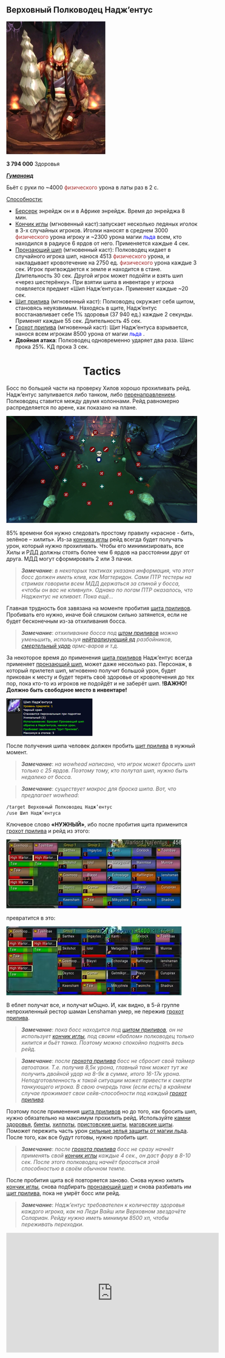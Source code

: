 ## Верховный Полководец Надж’ентус ##

![Najentus](/img/Najentus.png)  

**3 794 000** Здоровья

<em><u><b>Гуманоид</b></u></em>

Бьёт с руки по ~4000 <span style = "color:brown"> физического </span> урона в латы раз в 2 с.

<u>Способности:</u>

- [Берсерк](https://ru.tbc.wowhead.com/spell=26662) энрейдж он и в Африке энрейдж. Время до энрейджа 8 мин.
- [Кончик иглы](https://ru.tbc.wowhead.com/spell=39835) (мгновенный каст):запускает несколько ледяных иголок в 3-х случайных игроков. 
Иголки наносят в среднем 3000 <span style = "color:brown"> физического </span> урона игроку и ~2300 урона магии <span style = "color:blue"> льда </span> всем, кто находился в радиусе 6 ярдов от него. 
Применяется каждые 4 сек. 
- [Пронзающий шип](https://ru.tbc.wowhead.com/spell=39837) (мгновенный каст): Полководец кидает в случайного игрока шип, нанося 4513 <span style = "color:brown"> физического </span> урона, и накладывает кровотечение на 2750 ед. <span style = "color:brown"> физического </span> урона каждые 3 сек. 
Игрок пригвождается к земле и находится в стане. Длительность 30 сек. Другой игрок может подойти и взять шип «через шестерёнку». 
При взятии шипа в инвентаре у игрока появляется предмет «Шип Надж’ентуса». Применяет каждые ~20 сек. 
- [Щит прилива](https://ru.tbc.wowhead.com/spell=39872) (мгновенный каст): Полководец окружает себя щитом, становясь неуязвимым. 
Находясь в щите, Надж’ентус восстанавливает себе 1% здоровья (37 940 ед.) каждые 2 секунды. Применят каждые 55 сек. Длительность 45 сек.
- [Грохот прилива](https://ru.tbc.wowhead.com/spell=39878) (мгновенный каст): Щит Надж’ентуса взрывается, нанося всем игрокам 8500 урона от магии <span style = "color:blue"> льда </span>. 
- **Двойная атака**: Полководец одновременно ударяет два раза. Шанс прока 25%. КД прока 3 сек.

<h1 align = "center"> Tactics  </h1>

Босс по большей части на проверку Хилов хорошо прохиливать рейд. Надж’ентус запуливается либо танком, либо [перенаправлением](https://ru.tbc.wowhead.com/spell=34477). 
Полководец ставится между двумя колоннами. Рейд равномерно распределяется по арене, как показано на плане.

![Najentus_plan](/img/Najentus_plan.png)

85% времени боя нужно следовать простому правилу «красное - бить, зелёное – хилить». 
Из-за [кончика иглы](https://ru.tbc.wowhead.com/spell=39835) рейд всегда будет получать урон, который нужно прохиливать. 
Чтобы его минимизировать, все Хилы и РДД должны стоять более чем 6 ярдов на расстоянии друг от друга. МДД могут сформировать 2 или 3 пачки.

> ***Замечание***: *в некоторых тактиках указана информация, что этот босс должен иметь клив, как Магтеридон. 
Сами ПТР тестеры на стримах говорили всем МДД держаться за спиной у босса, «чтобы он вас не кливнул». 
Однако по логам ПТР оказалось, что Наджентус не кливает. Пока ещё…*

Главная трудность боя завязана на моменте пробития [щита приливов](https://ru.tbc.wowhead.com/spell=39872). 
Пробивать его нужно, иначе бой слишком сильно затянется, если не будет бесконечным из-за отхиливания босса.

> ***Замечание***: *отхиливание босса под [щтом приливов](https://ru.tbc.wowhead.com/spell=39872) можно уменьшить, используя [нейтрализующий яд](https://ru.tbc.wowhead.com/spell=27188) разбойников, [смертельный удар](https://ru.tbc.wowhead.com/spell=30330) армс-варов и т.д.*

За некоторое время до применения [щита приливов](https://ru.tbc.wowhead.com/spell=39872) Надж’ентус всегда применяет [пронзающий шип](https://ru.tbc.wowhead.com/spell=39837), может даже несколько раз. 
Персонаж, в который прилетел шип, мгновенно получит большой урон, будет прикован к месту и будет терять своё здоровье от кровотечения до тех пор, пока кто-то из игроков не подойдёт и не заберёт шип. 
**!ВАЖНО! Должно быть свободное место в инвентаре!**

![Najentus_ship](/img/Najentus_ship.png)

После получения шипа человек должен пробить [щит прилива](https://ru.tbc.wowhead.com/spell=39872) в нужный момент.

> ***Замечание***: *на wowhead написано, что игрок может бросить шип только с 25 ярдов. Поэтому тому, кто полутал шип, нужно быть недалеко от босса.*

> ***Замечание***: *существует макрос для броска шипа. Вот, что предлагает wowhead*:

```
/target Верховный Полководец Надж’ентус  
/use Шип Надж’ентуса
``` 

Ключевое слово **«НУЖНЫЙ»**, ибо после пробития щита применится [грохот прилива](https://ru.tbc.wowhead.com/spell=39878) и рейд из этого:

![ll_raid.](/img/Najentus_full_raid.png)

превратится в это:

![ntus_raid_bes_hp.png](/img/Najentus_raid_bes_hp.png)

В еблет получат все, и получат мОщно. И, как видно, в 5-й группе непрохиленный рестор шаман Lenshaman умер, не пережив [грохот прилива](https://ru.tbc.wowhead.com/spell=39878).

> ***Замечание***: *пока босс находится под [щитом приливов](https://ru.tbc.wowhead.com/spell=39872), он не использует [кончик иглы](https://ru.tbc.wowhead.com/spell=39835), 
под своим «баблом» полководец только хилится и бьёт танка. Поэтому можно спокойно поднять весь рейд.*

>***Замечание***: *после [грохота прилива](https://ru.tbc.wowhead.com/spell=39878) босс не сбросит свой таймер автоатаки. 
Т.е. получив 8,5к урона, главный танк может тут же получить двойной удар на 8-9к в сумме, итого 16-17к урона. 
Неподготовленность к такой ситуации может привести к смерти танкующего игрока. 
В свою очередь танк (если есть) в крайнем случае прожимает свои сейв-способности под каждый [грохот прилива](https://ru.tbc.wowhead.com/spell=39878).*

Поэтому после применения [щита приливов](https://ru.tbc.wowhead.com/spell=39872) но до того, как бросить шип, нужно обязательно на максимум прохилить рейд. 
Используйте [камни здоровья](https://ru.tbc.wowhead.com/item=22105), [бинты](https://ru.tbc.wowhead.com/item=21991), [хилпоты](https://ru.tbc.wowhead.com/item=22829), [пристовские щиты](https://ru.tbc.wowhead.com/spell=25218), [маговские щиты](https://ru.tbc.wowhead.com/spell=33405). 
Поможет пережить часть урон [сильные зелья защиты от магии льда](https://ru.tbc.wowhead.com/item=22842). После того, как все будут готовы, нужно пробить щит. 

> ***Замечание***: *после [грохота прилива](https://ru.tbc.wowhead.com/spell=39878) босс не сразу начнёт применять свой [кончик иглы](https://ru.tbc.wowhead.com/spell=39835) каждые 4 сек., он даст фору в 8-10 сек. 
После этого полководец начнёт бросаться этой способностью в своём обычном темпе.*

После пробития щита всё повторяется заново. 
Снова нужно хилить [кончик иглы](https://ru.tbc.wowhead.com/spell=39835), снова подбирать [пронзающий шип](https://ru.tbc.wowhead.com/spell=39837) и снова разбивать им [щит прилива](https://ru.tbc.wowhead.com/spell=39872), пока не умрёт босс или рейд. 

>***Замечание***: *Надж’ентус требователен к количеству здоровья каждого игрока, как на Леди Вайш или Верховном звездочёте Солариан. 
Рейду нужно иметь минимум 8500 хп, чтобы переживать переходки.*

<iframe width="560" height="315" src="https://www.youtube.com/embed/qqGNiI0f8GI" title="YouTube video player" frameborder="0" allow="accelerometer; autoplay; clipboard-write; encrypted-media; gyroscope; picture-in-picture" allowfullscreen></iframe>
